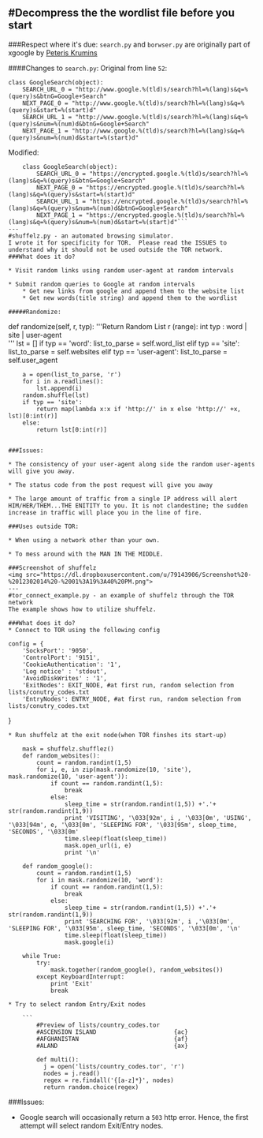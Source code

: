 #Decompress the the wordlist file before you start
---
###Respect where it's due: 
```search.py``` and ```borwser.py``` are originally part of xgoogle by <a href="http://www.catonmat.net/blog/python-library-for-google-search/">Peteris Krumins</a>

####Changes to ```search.py```:
Original from line ```52```:

```
class GoogleSearch(object):
    SEARCH_URL_0 = "http://www.google.%(tld)s/search?hl=%(lang)s&q=%(query)s&btnG=Google+Search"
    NEXT_PAGE_0 = "http://www.google.%(tld)s/search?hl=%(lang)s&q=%(query)s&start=%(start)d"
    SEARCH_URL_1 = "http://www.google.%(tld)s/search?hl=%(lang)s&q=%(query)s&num=%(num)d&btnG=Google+Search"
    NEXT_PAGE_1 = "http://www.google.%(tld)s/search?hl=%(lang)s&q=%(query)s&num=%(num)d&start=%(start)d"
```
    
Modified:
```
    class GoogleSearch(object):
        SEARCH_URL_0 = "https://encrypted.google.%(tld)s/search?hl=%(lang)s&q=%(query)s&btnG=Google+Search"
        NEXT_PAGE_0 = "https://encrypted.google.%(tld)s/search?hl=%(lang)s&q=%(query)s&start=%(start)d"
        SEARCH_URL_1 = "https://encrypted.google.%(tld)s/search?hl=%(lang)s&q=%(query)s&num=%(num)d&btnG=Google+Search"
        NEXT_PAGE_1 = "https://encrypted.google.%(tld)s/search?hl=%(lang)s&q=%(query)s&num=%(num)d&start=%(start)d"```
---   
#shuffelz.py - an automated browsing simulator.
I wrote it for specificity for TOR.  Please read the ISSUES to understand why it should not be used outside the TOR network.
###What does it do?

* Visit random links using random user-agent at random intervals  
 
* Submit random queries to Google at random intervals
    * Get new links from google and append them to the website list
    * Get new words(title string) and append them to the wordlist

#####Randomize:
```
def randomize(self, r, typ):
		'''Return Random List
		   r (range):	int 
		   typ : word | site | user-agent	
		'''
		lst = []
	  	if typ == 'word':
	  		list_to_parse  = self.word_list
	  	elif typ == 'site':
	  		list_to_parse = self.websites
	  	elif typ == 'user-agent':
	  		list_to_parse = self.user_agent

	  	a = open(list_to_parse, 'r')
	  	for i in a.readlines():
	  		lst.append(i)
	  	random.shuffle(lst)
	  	if typ == 'site':
	  		return map(lambda x:x if 'http://' in x else 'http://' +x, lst)[0:int(r)]
	  	else:
	  		return lst[0:int(r)]
```

###Issues:

* The consistency of your user-agent along side the random user-agents will give you away.

* The status code from the post request will give you away

* The large amount of traffic from a single IP address will alert HIM/HER/THEM...THE ENITITY to you. It is not clandestine; the sudden increase in traffic will place you in the line of fire.  

###Uses outside TOR:

* When using a network other than your own.

* To mess around with the MAN IN THE MIDDLE.

###Screenshot of shuffelz
<img src="https://dl.dropboxusercontent.com/u/79143906/Screenshot%20-%2012302014%20-%2001%3A19%3A40%20PM.png">  
---
#tor_connect_example.py - an example of shuffelz through the TOR network
The example shows how to utilize shuffelz.

###What does it do?
* Connect to TOR using the following config
```
    config = {
        'SocksPort': '9050',
        'ControlPort': '9151',
        'CookieAuthentication': '1',
        'Log notice' : 'stdout',
        'AvoidDiskWrites' : '1',
        'ExitNodes': EXIT_NODE, #at first run, random selection from lists/conutry_codes.txt
        'EntryNodes': ENTRY_NODE, #at first run, random selection from lists/conutry_codes.txt
}
```
* Run shuffelz at the exit node(when TOR finshes its start-up)  
```
        mask = shuffelz.shufflez()
        def random_websites():
            count = random.randint(1,5)
            for i, e, in zip(mask.randomize(10, 'site'), mask.randomize(10, 'user-agent')):
                if count == random.randint(1,5):
                    break
                else:
                    sleep_time = str(random.randint(1,5)) +'.'+ str(random.randint(1,9))
                    print 'VISITING', '\033[92m', i , '\033[0m', 'USING', '\033[94m', e, '\033[0m', 'SLEEPING FOR', '\033[95m', sleep_time, 'SECONDS', '\033[0m'
                    time.sleep(float(sleep_time))
                    mask.open_url(i, e)
                    print '\n'
                    
        def random_google():
            count = random.randint(1,5)
            for i in mask.randomize(10, 'word'):
                if count == random.randint(1,5):
                    break
                else:
                    sleep_time = str(random.randint(1,5)) +'.'+ str(random.randint(1,9))
                    print 'SEARCHING FOR', '\033[92m', i ,'\033[0m', 'SLEEPING FOR', '\033[95m', sleep_time, 'SECONDS', '\033[0m', '\n'
                    time.sleep(float(sleep_time))
                    mask.google(i)
                    
        while True:
            try:
                mask.together(random_google(), random_websites())
            except KeyboardInterrupt:
                print 'Exit'
                break
```
* Try to select random Entry/Exit nodes

    ```
        #Preview of lists/country_codes.tor
        #ASCENSION ISLAND                      {ac}
        #AFGHANISTAN                           {af}
        #ALAND                                 {ax}
        
        def multi():
          j = open('lists/country_codes.tor', 'r')
          nodes = j.read()
          regex = re.findall('{[a-z]*}', nodes)
          return random.choice(regex)
```

###Issues:

* Google search will occasionally return a ```503``` http error. Hence, the first attempt will select random Exit/Entry nodes.


